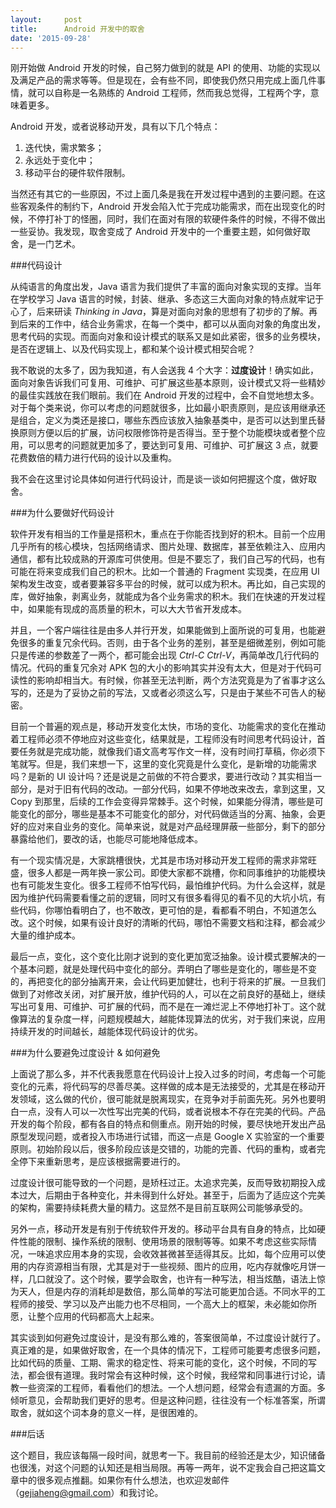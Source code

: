 ```yaml
---
layout:     post
title:      Android 开发中的取舍
date: '2015-09-28'
---
```


刚开始做 Android 开发的时候，自己努力做到的就是 API 的使用、功能的实现以及满足产品的需求等等。但是现在，会有些不同，即使我仍然只用完成上面几件事情，就可以自称是一名熟练的 Android 工程师，然而我总觉得，工程两个字，意味着更多。  

Android 开发，或者说移动开发，具有以下几个特点：

1. 迭代快，需求繁多；
2. 永远处于变化中；
3. 移动平台的硬件软件限制。

当然还有其它的一些原因，不过上面几条是我在开发过程中遇到的主要问题。在这些客观条件的制约下，Android 开发会陷入忙于完成功能需求，而在出现变化的时候，不停打补丁的怪圈，同时，我们在面对有限的软硬件条件的时候，不得不做出一些妥协。我发现，取舍变成了 Android 开发中的一个重要主题，如何做好取舍，是一门艺术。

###代码设计

从纯语言的角度出发，Java 语言为我们提供了丰富的面向对象实现的支撑。当年在学校学习 Java 语言的时候，封装、继承、多态这三大面向对象的特点就牢记于心了，后来研读 *Thinking in Java*，算是对面向对象的思想有了初步的了解。再到后来的工作中，结合业务需求，在每一个类中，都可以从面向对象的角度出发，思考代码的实现。而面向对象和设计模式的联系又是如此紧密，很多的业务模块，是否在逻辑上、以及代码实现上，都和某个设计模式相契合呢？

我不敢说的太多了，因为我知道，有人会送我 4 个大字：**过度设计**！确实如此，面向对象告诉我们可复用、可维护、可扩展这些基本原则，设计模式又将一些精妙的最佳实践放在我们眼前。我们在 Android 开发的过程中，会不自觉地想太多。对于每个类来说，你可以考虑的问题就很多，比如最小职责原则，是应该用继承还是组合，定义为类还是接口，哪些东西应该放入抽象基类中，是否可以达到里氏替换原则方便以后的扩展，访问权限修饰符是否得当。至于整个功能模块或者整个应用，可以思考的问题就更加多了，要达到可复用、可维护、可扩展这 3 点，就要花费数倍的精力进行代码的设计以及重构。

我不会在这里讨论具体如何进行代码设计，而是谈一谈如何把握这个度，做好取舍。

###为什么要做好代码设计

软件开发有相当的工作量是搭积木，重点在于你能否找到好的积木。目前一个应用几乎所有的核心模块，包括网络请求、图片处理、数据库，甚至依赖注入、应用内通信，都有比较成熟的开源库可供使用。但是不要忘了，我们自己写的代码，也有可能在将来变成我们自己的积木。比如一个普通的 Fragment 实现类，在应用 UI 架构发生改变，或者要兼容多平台的时候，就可以成为积木。再比如，自己实现的库，做好抽象，剥离业务，就能成为各个业务需求的积木。我们在快速的开发过程中，如果能有现成的高质量的积木，可以大大节省开发成本。

并且，一个客户端往往是由多人并行开发，如果能做到上面所说的可复用，也能避免很多的重复冗余代码。否则，由于各个业务的差别，甚至是细微差别，例如可能只是传递的参数差了一两个，都可能会出现 *Ctrl-C Ctrl-V*，再简单改几行代码的情况。代码的重复冗余对 APK 包的大小的影响其实并没有太大，但是对于代码可读性的影响却相当大。有时候，你甚至无法判断，两个方法究竟是为了省事才这么写的，还是为了妥协之前的写法，又或者必须这么写，只是由于某些不可告人的秘密。

目前一个普遍的观点是，移动开发变化太快，市场的变化、功能需求的变化在推动着工程师必须不停地应对这些变化，结果就是，工程师没有时间思考代码设计，首要任务就是完成功能，就像我们语文高考写作文一样，没有时间打草稿，你必须下笔就写。但是，我们来想一下，这里的变化究竟是什么变化，是新增的功能需求吗？是新的 UI 设计吗？还是说是之前做的不符合要求，要进行改动？其实相当一部分，是对于旧有代码的改动。一部分代码，如果不停地改来改去，拿到这里，又 Copy 到那里，后续的工作会变得异常棘手。这个时候，如果能分得清，哪些是可能变化的部分，哪些是基本不可能变化的部分，对代码做适当的分离、抽象，会更好的应对来自业务的变化。简单来说，就是对产品经理屏蔽一些部分，剩下的部分暴露给他们，要改的话，也能尽可能地降低成本。

有一个现实情况是，大家跳槽很快，尤其是市场对移动开发工程师的需求非常旺盛，很多人都是一两年换一家公司。即使大家都不跳槽，你和同事维护的功能模块也有可能发生变化。很多工程师不怕写代码，最怕维护代码。为什么会这样，就是因为维护代码需要看懂之前的逻辑，同时又有很多看得见的看不见的大坑小坑，有些代码，你哪怕看明白了，也不敢改，更可怕的是，看都看不明白，不知道怎么改。这个时候，如果有设计良好的清晰的代码，哪怕不需要文档和注释，都会减少大量的维护成本。

最后一点，变化，这个变化比刚才说到的变化更加宽泛抽象。设计模式要解决的一个基本问题，就是处理代码中变化的部分。弄明白了哪些是变化的，哪些是不变的，再把变化的部分抽离开来，会让代码更加健壮，也利于将来的扩展。一旦我们做到了对修改关闭，对扩展开放，维护代码的人，可以在之前良好的基础上，继续写出可复用、可维护、可扩展的代码，而不是在一滩烂泥上不停地打补丁。这个就像算法的复杂度一样，问题规模越大，越能体现算法的优劣，对于我们来说，应用持续开发的时间越长，越能体现代码设计的优劣。

###为什么要避免过度设计 & 如何避免

上面说了那么多，并不代表我愿意在代码设计上投入过多的时间，考虑每一个可能变化的元素，将代码写的尽善尽美。这样做的成本是无法接受的，尤其是在移动开发领域，这么做的代价，很可能就是脱离现实，在竞争对手前面先死。另外也要明白一点，没有人可以一次性写出完美的代码，或者说根本不存在完美的代码。产品开发的每个阶段，都有各自的特点和侧重点。刚开始的时候，要尽快地开发出产品原型发现问题，或者投入市场进行试错，而这一点是 Google X 实验室的一个重要原则。初始阶段以后，很多阶段应该是交错的，功能的完善、代码的重构，或者完全停下来重新思考，是应该根据需要进行的。

过度设计很可能导致的一个问题，是矫枉过正。太追求完美，反而导致初期投入成本过大，后期由于各种变化，并未得到什么好处。甚至于，后面为了适应这个完美的架构，需要持续耗费大量的精力。这显然不是目前互联网公司能够承受的。

另外一点，移动开发是有别于传统软件开发的。移动平台具有自身的特点，比如硬件性能的限制、操作系统的限制、使用场景的限制等等。如果不考虑这些实际情况，一味追求应用本身的实现，会收效甚微甚至适得其反。比如，每个应用可以使用的内存资源相当有限，尤其是对于一些视频、图片的应用，吃内存就像吃月饼一样，几口就没了。这个时候，要学会取舍，也许有一种写法，相当炫酷，语法上惊为天人，但是内存的消耗却是数倍，那么简单的写法可能更加合适。不同水平的工程师的接受、学习以及产出能力也不尽相同，一个高大上的框架，未必能如你所愿，让整个应用的代码都高大上起来。

其实谈到如何避免过度设计，是没有那么难的，答案很简单，不过度设计就行了。真正难的是，如果做好取舍，在一个具体的情况下，工程师可能要考虑很多问题，比如代码的质量、工期、需求的稳定性、将来可能的变化，这个时候，不同的写法，都会很有道理。我时常会有这种时候，这个时候，我经常和同事进行讨论，请教一些资深的工程师，看看他们的想法。一个人想问题，经常会有遗漏的方面。多倾听意见，会帮助我们更好的思考。但是这种问题，往往没有一个标准答案，所谓取舍，就如这个词本身的意义一样，是很困难的。

###后话

这个题目，我应该每隔一段时间，就思考一下。我目前的经验还是太少，知识储备也很浅，对这个问题的认知还是相当局限。再等一两年，说不定我会自己把这篇文章中的很多观点推翻。如果你有什么想法，也欢迎发邮件（gejiaheng@gmail.com）和我讨论。
